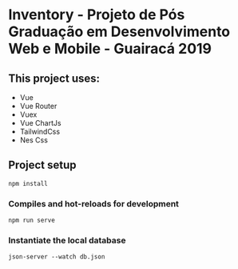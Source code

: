 # Inventory - Projeto de Pós Graduação em Desenvolvimento Web e Mobile - Guairacá 2019

## This project uses:
 - Vue
 - Vue Router
 - Vuex
 - Vue ChartJs
 - TailwindCss
 - Nes Css

## Project setup
```
npm install
```

### Compiles and hot-reloads for development
```
npm run serve
```

### Instantiate the local database
```
json-server --watch db.json
```
